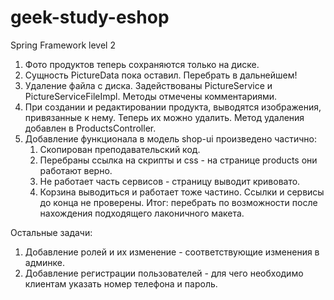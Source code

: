 # geek-study-eshop
Spring Framework level 2

1. Фото продуктов теперь сохраняются только на диске.
2. Сущность PictureData пока оставил. Перебрать в дальнейшем!
3. Удаление файла с диска. Задействованы PictureService и PictureServiceFileImpl. Методы отмечены комментариями.
4. При создании и редактировании продукта, выводятся изображения, привязанные к нему. Теперь их можно удалить.
Метод удаления добавлен в ProductsController.
5. Добавление функционала в модель shop-ui произведено частично:
    1. Скопирован преподавательский код.
    2. Перебраны ссылка на скрипты и css - на странице products они работают верно.
    3. Не работает часть сервисов - страницу выводит кривовато.
    4. Корзина выводиться и работает тоже частино. Ссылки и сервисы до конца не проверены.
    Итог: перебрать по возможности после нахождения подходящего лаконичного макета.

Остальные задачи:
1. Добавление ролей и их изменение - соответствующие изменения в админке.
5. Добавление регистрации пользователей - для чего необходимо клиентам указать номер телефона и пароль. 

